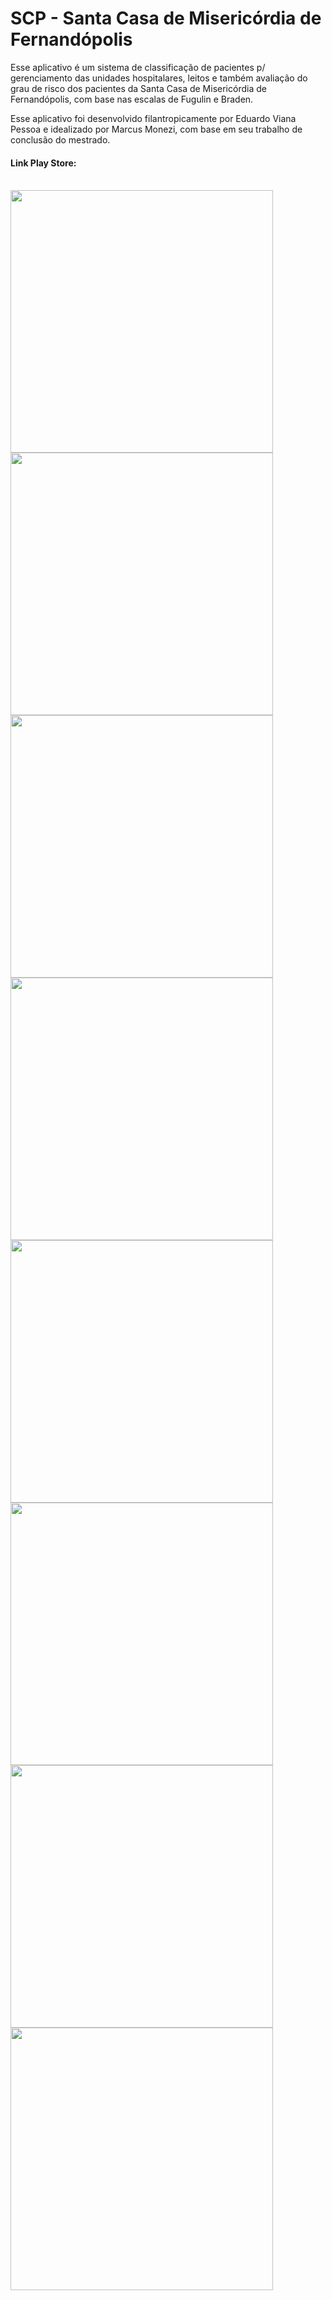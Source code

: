 # SCP - Santa Casa de Misericórdia de Fernandópolis
Esse aplicativo é um sistema de classificação de pacientes p/ gerenciamento das unidades hospitalares, leitos e também avaliação do grau de risco dos pacientes da Santa Casa de Misericórdia de Fernandópolis, com base nas escalas de Fugulin e Braden.

Esse aplicativo foi desenvolvido filantropicamente por Eduardo Viana Pessoa e idealizado por Marcus Monezi, com base em seu trabalho de conclusão do mestrado.

#### Link Play Store:


<br/><img src="https://i.imgur.com/Esqsic0.png" width="420"> <img src="https://i.imgur.com/jpObo3G.png" width="420"> <img src="https://i.imgur.com/G9ELKTG.png" width="420"> <img src="https://i.imgur.com/u7nSfZE.png" width="420"> <img src="https://i.imgur.com/2xJ40Fj.png" width="420"> <img src="https://i.imgur.com/fq52fq2.png" width="420"> <img src="https://i.imgur.com/IKKQ9TA.png" width="420"> <img src="https://i.imgur.com/2xkjNEF.png" width="420">
